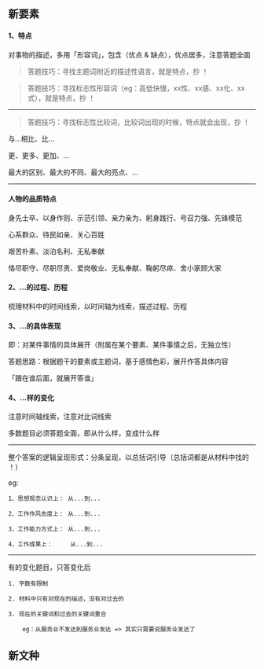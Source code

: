 ## 新要素

#### 1、特点

对事物的描述，多用「形容词」，包含（优点 & 缺点），优点居多，注意答题全面

> 答题技巧：寻找主题词附近的描述性语言，就是特点，抄 ！

> 答题技巧：寻找标志性形容词（eg：高低快慢，xx性、xx感、xx化、xx式），就是特点，抄 ！

---

> 答题技巧：寻找标志性比较词，比较词出现的时候，特点就会出现，抄 ！

与...相比、比...

更、更多、更加、...

最大的区别、最大的不同、最大的亮点、...

---

#### 人物的品质特点

身先士卒、以身作则、示范引领、亲力亲为、躬身践行、号召力强、先锋模范

心系群众、待民如亲、关心百姓

艰苦朴素、淡泊名利、无私奉献

恪尽职守、尽职尽责、爱岗敬业、无私奉献、鞠躬尽瘁、舍小家顾大家

#### 2、...的过程、历程

梳理材料中的时间线索，以时间轴为线索，描述过程、历程

#### 3、...的具体表现

即：对某件事情的具体展开（附属在某个要素、某件事情之后，无独立性）

答题思路：根据题干的要素或主题词，基于感情色彩，展开作答具体内容

「跟在谁后面，就展开答谁」

#### 4、...样的变化

注意时间轴线索，注意对比词线索

多数题目必须答题全面，即从什么样，变成什么样

---

整个答案的逻辑呈现形式：分条呈现，以总括词引导（总括词都是从材料中找的 ！）

eg:

    1、思想观念认识上： 从...到...

    2、工作作风态度上： 从...到...

    3、工作能力方式上： 从...到...

    4、工作成果上：     从...到...

---

有的变化题目，只答变化后

    1. 字数有限制

    2. 材料中只有对现在的描述，没有对过去的

    3. 现在的关键词和过去的关键词重合

        eg：从服务业不发达到服务业发达 => 其实只需要说服务业发达了

## 新文种


























